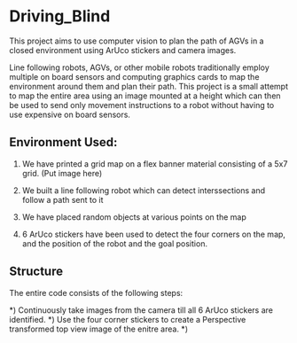 # Driving_Blind
This project aims to use computer vision to plan the path of AGVs in a closed environment using ArUco stickers and camera images.

Line following robots, AGVs, or other mobile robots traditionally employ multiple on board sensors and computing graphics cards to map the environment around them and plan their path. This project is a small attempt to map the entire area using an image mounted at a height which can then be used to send only movement instructions to a robot without having to use expensive on board sensors.

## Environment Used:
1) We have printed a grid map on a flex banner material consisting of a 5x7 grid.
(Put image here)

2) We built a line following robot which can detect interssections and follow a path sent to it

1) We have placed random objects at various points on the map

1) 6 ArUco stickers have been used to detect the four corners on the map, and the position of the robot and the goal position.


## Structure
The entire code consists of the following steps:

*) Continuously take images from the camera till all 6 ArUco stickers are identified.
*) Use the four corner stickers to create a Perspective transformed top view image of the enitre area.
*) 
